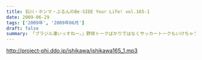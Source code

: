 ```yaml
---
title: 石川・ホンマ・ぶるんのBe-SIDE Your Life! vol.165-1
date: 2009-06-29
tags: ['2009年', '2009年06月']
draft: false
summary: 「ブラジル凄いっすねー。」野球トークばかりではなくサッカートークもいけちゃうぶるんサンがスタジオイチバン乗り！NAMAE
---
```


http://project-phi.ddo.jp/ishikawa/ishikawa165_1.mp3
